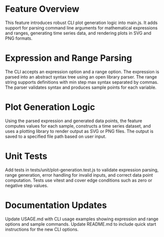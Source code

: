 # Feature Overview

This feature introduces robust CLI plot generation logic into main.js. It adds support for parsing command line arguments for mathematical expressions and ranges, generating time series data, and rendering plots in SVG and PNG formats.

# Expression and Range Parsing

The CLI accepts an expression option and a range option. The expression is parsed into an abstract syntax tree using an open library parser. The range string supports definitions with min step max syntax separated by commas. The parser validates syntax and produces sample points for each variable.

# Plot Generation Logic

Using the parsed expression and generated data points, the feature computes values for each sample, constructs a time series dataset, and uses a plotting library to render output as SVG or PNG files. The output is saved to a specified file path based on user input.

# Unit Tests

Add tests in tests/unit/plot-generation.test.js to validate expression parsing, range generation, error handling for invalid inputs, and correct data point computation. Tests use vitest and cover edge conditions such as zero or negative step values.

# Documentation Updates

Update USAGE.md with CLI usage examples showing expression and range options and sample commands. Update README.md to include quick start instructions for the new CLI options.